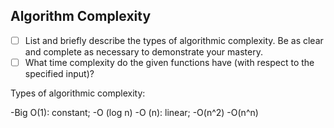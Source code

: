 ## Algorithm Complexity
* [ ] List and briefly describe the types of algorithmic complexity. Be as clear and complete as necessary to demonstrate your mastery.
* [ ] What time complexity do the given functions have (with respect to the specified input)?

Types of algorithmic complexity:

-Big O(1): constant;
-O (log n)
-O (n): linear;
-O(n^2)
-O(n^n)
